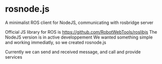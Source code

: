 rosnode.js
==========

A minimalist ROS client for NodeJS, communicating with rosbridge server

Official JS library for ROS is https://github.com/RobotWebTools/roslibjs
The NodeJS version is in active developpement
We wanted something simple and working immediatly, so we created rosnode.js

Currently we can send and received message, and call and provide services